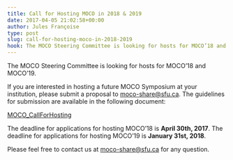 ```yaml
---
title: Call for Hosting MOCO in 2018 & 2019
date: 2017-04-05 21:02:58+00:00
author: Jules Françoise
type: post
slug: call-for-hosting-moco-in-2018-2019
hook: The MOCO Steering Committee is looking for hosts for MOCO’18 and MOCO’19...
---
```


The MOCO Steering Committee is looking for hosts for MOCO’18 and MOCO’19.

If you are interested in hosting a future MOCO Symposium at your institution, please submit a proposal to moco-share@sfu.ca. The guidelines for submission are available in the following document:

[MOCO_CallForHosting](http://movementcomputing.iat.sfu.ca/wordpress/wp-content/uploads/2017/04/MOCO_CallForHosting.pdf)

The deadline for applications for hosting MOCO’18 is **April 30th, 2017**.
The deadline for applications for hosting MOCO’19 is **January 31st, 2018**.

Please feel free to contact us at moco-share@sfu.ca for any question.
